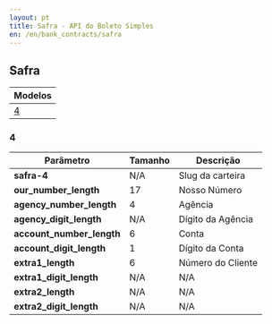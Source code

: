 ```yaml
---
layout: pt
title: Safra - API do Boleto Simples
en: /en/bank_contracts/safra
---
```


## Safra

| Modelos                 
| ------------------------
| [4](#section)

### 4

| Parâmetro                 | Tamanho | Descrição
| ------------------------- | ------- | -------------------
| **safra-4**               | N/A     | Slug da carteira
| **our_number_length**     | 17      | Nosso Número
| **agency_number_length**  | 4       | Agência
| **agency_digit_length**   | N/A     | Dígito da Agência
| **account_number_length** | 6       | Conta
| **account_digit_length**  | 1       | Dígito da Conta
| **extra1_length**         | 6       | Número do Cliente
| **extra1_digit_length**   | N/A     | N/A
| **extra2_length**         | N/A     | N/A
| **extra2_digit_length**   | N/A     | N/A
